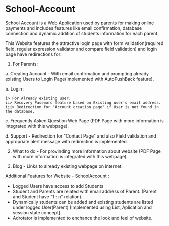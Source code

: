 # School-Account
School Account is a Web Application used by parents for making online payments and includes features like email confirmation, database 
connection and dynamic addition of students information for each parent.

This Website features the attractive login page with form validation(required field, regular expression validator and 
compare field validation) and login page have redirections for:


1. For Parents:

  a. Creating Account - With email confirmation and prompting already existing Users to Login Page(Implemented with AutoPushBack feature).
  
  b. Login :
  
    i> For Already existing user.
    ii> Recovery Password feature based on Existing user's email address.
    iii> Redirection for "Account creation page" if User is not found in the database.
    
  c. Frequently Asked Question Web Page (PDF Page with more information is integrated with this webpage).
  
  d. Support - Redirection for "Contact Page" and also Field validation and appropriate alert message with redirection is implemented.
  
2. What to do - For provinding more information about website (PDF Page with more information is integrated with this webpage).

3. Blog - Links to already existing webpage on internet.


Additional Features for Website - SchoolAccount :

- Logged Users have access to add Students 
- Student and Parents are related with email address of Parent. (Parent and Student have "1 : n" relation).
- Dynamically students can be added and existing students are listed under logged User(Parent) [Implemented using List, Aplication and
session state concept]
- Adrotator is implemented to enchance the look and feel of website.

